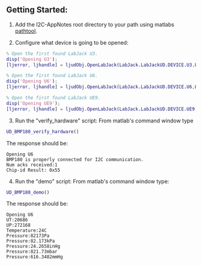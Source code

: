 ## Getting Started:
1. Add the I2C-AppNotes root directory to your path using matlabs [pathtool](http://www.mathworks.com/help/matlab/ref/pathtool.html).

2. Configure what device is going to be opened:

  ```matlab
  % Open the first found LabJack U3.
  disp('Opening U3');
  [ljerror, ljhandle] = ljudObj.OpenLabJack(LabJack.LabJackUD.DEVICE.U3,LabJack.LabJackUD.CONNECTION.USB,'0',true,0);

  % Open the first found LabJack U6.
  disp('Opening U6');
  [ljerror, ljhandle] = ljudObj.OpenLabJack(LabJack.LabJackUD.DEVICE.U6,LabJack.LabJackUD.CONNECTION.USB,'0',true,0);

  % Open the first found LabJack UE9.
  disp('Opening UE9');
  [ljerror, ljhandle] = ljudObj.OpenLabJack(LabJack.LabJackUD.DEVICE.UE9,LabJack.LabJackUD.CONNECTION.USB,'0',true,0);
  ```

3. Run the "verify_hardware" script:
  From matlab's command window type

  ```matlab
  UD_BMP180_verify_hardware()
  ```

  The response should be:

  ```
  Opening U6
  BMP180 is properly connected for I2C communication.
  Num acks received:1
  Chip-id Result: 0x55
  ```

4. Run the "demo" script:
  From matlab's command window type:
  ```matlab
  UD_BMP180_demo()
  ```

  The response should be:
  ```
  Opening U6
  UT:20686
  UP:272168
  Temperature:24C
  Pressure:82173Pa
  Pressure:82.173kPa
  Pressure:24.2658inHg
  Pressure:821.73mbar
  Pressure:616.3482mmHg
  ```